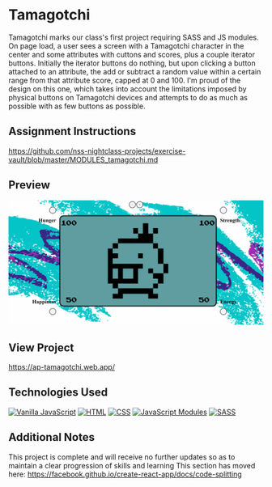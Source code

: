# Tamagotchi
Tamagotchi marks our class's first project requiring SASS and JS modules. On page load, a user sees a screen with a Tamagotchi character in the center and some attributes with cuttons and scores, plus a couple iterator buttons. Initially the iterator buttons do nothing, but upon clicking a button attached to an attribute, the add or subtract a random value within a certain range from that attribute score, capped at 0 and 100. I'm proud of the design on this one, which takes into account the limitations imposed by physical buttons on Tamagotchi devices and attempts to do as much as possible with as few buttons as possible.

## Assignment Instructions
https://github.com/nss-nightclass-projects/exercise-vault/blob/master/MODULES_tamagotchi.md

## Preview
![Main View](screenshots/ap-tamagotchi-demo.gif)

## View Project
https://ap-tamagotchi.web.app/

## Technologies Used
[![Vanilla JavaScript](https://img.shields.io/badge/-Vanilla%20JavaScript-2c9fcc?style=flat-square)](#) [![HTML](https://img.shields.io/badge/-HTML-2c9fcc?style=flat-square)](#) [![CSS](https://img.shields.io/badge/-CSS-2c9fcc?style=flat-square)](#) [![JavaScript Modules](https://img.shields.io/badge/JavaScript-Modules-lightgrey)](#) [![SASS](https://img.shields.io/badge/-SASS-ff69b4)](#)

## Additional Notes
This project is complete and will receive no further updates so as to maintain a clear progression of skills and learning
This section has moved here: https://facebook.github.io/create-react-app/docs/code-splitting
